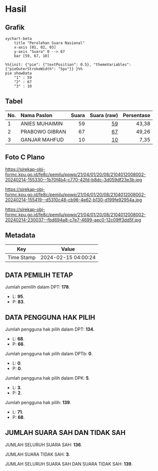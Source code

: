 # Hasil

## Grafik

```mermaid
xychart-beta
    title "Perolehan Suara Nasional"
    x-axis [01, 02, 03]
    y-axis "Suara" 0 --> 67
    bar [59, 67, 10]
```

```mermaid
%%{init: {"pie": {"textPosition": 0.5}, "themeVariables": {"pieOuterStrokeWidth": "5px"}} }%%
pie showData
    "1" : 59
    "2" : 67
    "3" : 10
```

## Tabel

| No. | Nama Paslon    | Suara | Suara (raw) | Persentase |
|:--- |:-------------- | -----:| -----------:| ----------:|
| 1   | ANIES MUHAIMIN | 59    | [59][p-1]   | 43,38      |
| 2   | PRABOWO GIBRAN | 67    | [67][p-2]   | 49,26      |
| 3   | GANJAR MAHFUD  | 10    | [10][p-3]   | 7,35       |


[p-1]: https://github.com/gigit-pemilu/pemilu-2024/blob/main/pilpres/hitung-suara/sub/21-kepulauan-riau/sub/04-lingga/sub/01-singkep/sub/2008-batu-berdaun/sub/002-tps/sub/paslon-1.txt
[p-2]: https://github.com/gigit-pemilu/pemilu-2024/blob/main/pilpres/hitung-suara/sub/21-kepulauan-riau/sub/04-lingga/sub/01-singkep/sub/2008-batu-berdaun/sub/002-tps/sub/paslon-2.txt
[p-3]: https://github.com/gigit-pemilu/pemilu-2024/blob/main/pilpres/hitung-suara/sub/21-kepulauan-riau/sub/04-lingga/sub/01-singkep/sub/2008-batu-berdaun/sub/002-tps/sub/paslon-3.txt

## Foto C Plano

https://sirekap-obj-formc.kpu.go.id/fe8c/pemilu/ppwp/21/04/01/20/08/2104012008002-20240214-155330--1b70f4b4-c770-42fd-b8dc-3d059df23e3b.jpg

https://sirekap-obj-formc.kpu.go.id/fe8c/pemilu/ppwp/21/04/01/20/08/2104012008002-20240214-155419--d5310c48-cb96-4e62-b130-d199fe92954a.jpg

https://sirekap-obj-formc.kpu.go.id/fe8c/pemilu/ppwp/21/04/01/20/08/2104012008002-20240214-230037--fbd694a8-c7e7-4699-aec0-12c09ff3dd5f.jpg


## Metadata

| Key        | Value               |
| ---------- | ------------------- |
| Time Stamp | 2024-02-15 04:00:24 |


## DATA PEMILIH TETAP

Jumlah pemilih dalam DPT: **178**.
 * L: **95**.
 * P: **83**.

## DATA PENGGUNA HAK PILIH

Jumlah pengguna hak pilih dalam DPT: **134**.
 * L: **68**.
 * P: **66**.

Jumlah pengguna hak pilih dalam DPTb: **0**.
 * L: **0**.
 * P: **0**.

Jumlah pengguna hak pilih dalam DPK: **5**.
 * L: **3**.
 * P: **2**.

Jumlah pengguna hak pilih: **139**.
 * L: **71**.
 * P: **68**.

## JUMLAH SUARA SAH DAN TIDAK SAH

JUMLAH SELURUH SUARA SAH: **136**.

JUMLAH SUARA TIDAK SAH: **3**.

JUMLAH SELURUH SUARA SAH DAN SUARA TIDAK SAH: **139**.


